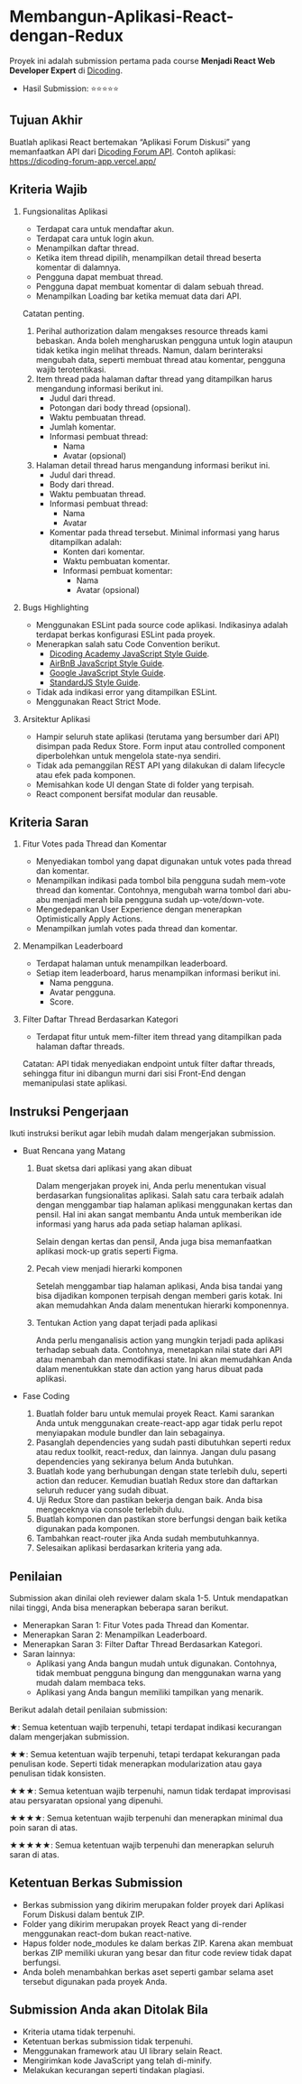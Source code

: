 # Membangun-Aplikasi-React-dengan-Redux

Proyek ini adalah submission pertama pada course **Menjadi React Web Developer Expert** di [Dicoding](dicoding.com).

- Hasil Submission: :star::star::star::star::star:

## Tujuan Akhir

Buatlah aplikasi React bertemakan “Aplikasi Forum Diskusi” yang memanfaatkan API dari [Dicoding Forum API](https://forum-api.dicoding.dev/v1/). Contoh aplikasi: https://dicoding-forum-app.vercel.app/

## Kriteria Wajib

1. Fungsionalitas Aplikasi

   - Terdapat cara untuk mendaftar akun.
   - Terdapat cara untuk login akun.
   - Menampilkan daftar thread.
   - Ketika item thread dipilih, menampilkan detail thread beserta komentar di dalamnya.
   - Pengguna dapat membuat thread.
   - Pengguna dapat membuat komentar di dalam sebuah thread.
   - Menampilkan Loading bar ketika memuat data dari API.

   Catatan penting.

   1. Perihal authorization dalam mengakses resource threads kami bebaskan. Anda boleh mengharuskan pengguna untuk login ataupun tidak ketika ingin melihat threads. Namun, dalam berinteraksi mengubah data, seperti membuat thread atau komentar, pengguna wajib terotentikasi.
   2. Item thread pada halaman daftar thread yang ditampilkan harus mengandung informasi berikut ini.
      - Judul dari thread.
      - Potongan dari body thread (opsional).
      - Waktu pembuatan thread.
      - Jumlah komentar.
      - Informasi pembuat thread:
        - Nama
        - Avatar (opsional)
   3. Halaman detail thread harus mengandung informasi berikut ini.
      - Judul dari thread.
      - Body dari thread.
      - Waktu pembuatan thread.
      - Informasi pembuat thread:
        - Nama
        - Avatar
      - Komentar pada thread tersebut. Minimal informasi yang harus ditampilkan adalah:
        - Konten dari komentar.
        - Waktu pembuatan komentar.
        - Informasi pembuat komentar:
          - Nama
          - Avatar (opsional)

2. Bugs Highlighting

   - Menggunakan ESLint pada source code aplikasi. Indikasinya adalah terdapat berkas konfigurasi ESLint pada proyek.
   - Menerapkan salah satu Code Convention berikut.
     - [Dicoding Academy JavaScript Style Guide](https://github.com/dicodingacademy/javascript-style-guide).
     - [AirBnB JavaScript Style Guide](https://github.com/airbnb/javascript).
     - [Google JavaScript Style Guide](https://google.github.io/styleguide/jsguide.html).
     - [StandardJS Style Guide](https://standardjs.com/).
   - Tidak ada indikasi error yang ditampilkan ESLint.
   - Menggunakan React Strict Mode.

3. Arsitektur Aplikasi

   - Hampir seluruh state aplikasi (terutama yang bersumber dari API) disimpan pada Redux Store. Form input atau controlled component diperbolehkan untuk mengelola state-nya sendiri.
   - Tidak ada pemanggilan REST API yang dilakukan di dalam lifecycle atau efek pada komponen.
   - Memisahkan kode UI dengan State di folder yang terpisah.
   - React component bersifat modular dan reusable.

## Kriteria Saran

1. Fitur Votes pada Thread dan Komentar

   - Menyediakan tombol yang dapat digunakan untuk votes pada thread dan komentar.
   - Menampilkan indikasi pada tombol bila pengguna sudah mem-vote thread dan komentar. Contohnya, mengubah warna tombol dari abu-abu menjadi merah bila pengguna sudah up-vote/down-vote.
   - Mengedepankan User Experience dengan menerapkan Optimistically Apply Actions.
   - Menampilkan jumlah votes pada thread dan komentar.

2. Menampilkan Leaderboard

   - Terdapat halaman untuk menampilkan leaderboard.
   - Setiap item leaderboard, harus menampilkan informasi berikut ini.
     - Nama pengguna.
     - Avatar pengguna.
     - Score.

3. Filter Daftar Thread Berdasarkan Kategori

   - Terdapat fitur untuk mem-filter item thread yang ditampilkan pada halaman daftar threads.

   Catatan: API tidak menyediakan endpoint untuk filter daftar threads, sehingga fitur ini dibangun murni dari sisi Front-End dengan memanipulasi state aplikasi.

## Instruksi Pengerjaan

Ikuti instruksi berikut agar lebih mudah dalam mengerjakan submission.

- Buat Rencana yang Matang

  1. Buat sketsa dari aplikasi yang akan dibuat

     Dalam mengerjakan proyek ini, Anda perlu menentukan visual berdasarkan fungsionalitas aplikasi. Salah satu cara terbaik adalah dengan menggambar tiap halaman aplikasi menggunakan kertas dan pensil. Hal ini akan sangat membantu Anda untuk memberikan ide informasi yang harus ada pada setiap halaman aplikasi.

     Selain dengan kertas dan pensil, Anda juga bisa memanfaatkan aplikasi mock-up gratis seperti Figma.

  2. Pecah view menjadi hierarki komponen

     Setelah menggambar tiap halaman aplikasi, Anda bisa tandai yang bisa dijadikan komponen terpisah dengan memberi garis kotak. Ini akan memudahkan Anda dalam menentukan hierarki komponennya.

  3. Tentukan Action yang dapat terjadi pada aplikasi

     Anda perlu menganalisis action yang mungkin terjadi pada aplikasi terhadap sebuah data. Contohnya, menetapkan nilai state dari API atau menambah dan memodifikasi state. Ini akan memudahkan Anda dalam menentukkan state dan action yang harus dibuat pada aplikasi.

- Fase Coding

  1. Buatlah folder baru untuk memulai proyek React. Kami sarankan Anda untuk menggunakan create-react-app agar tidak perlu repot menyiapakan module bundler dan lain sebagainya.
  2. Pasanglah dependencies yang sudah pasti dibutuhkan seperti redux atau redux toolkit, react-redux, dan lainnya. Jangan dulu pasang dependencies yang sekiranya belum Anda butuhkan.
  3. Buatlah kode yang berhubungan dengan state terlebih dulu, seperti action dan reducer. Kemudian buatlah Redux store dan daftarkan seluruh reducer yang sudah dibuat.
  4. Uji Redux Store dan pastikan bekerja dengan baik. Anda bisa mengeceknya via console terlebih dulu.
  5. Buatlah komponen dan pastikan store berfungsi dengan baik ketika digunakan pada komponen.
  6. Tambahkan react-router jika Anda sudah membutuhkannya.
  7. Selesaikan aplikasi berdasarkan kriteria yang ada.

## Penilaian

Submission akan dinilai oleh reviewer dalam skala 1-5. Untuk mendapatkan nilai tinggi, Anda bisa menerapkan beberapa saran berikut.

- Menerapkan Saran 1: Fitur Votes pada Thread dan Komentar.
- Menerapkan Saran 2: Menampilkan Leaderboard.
- Menerapkan Saran 3: Filter Daftar Thread Berdasarkan Kategori.
- Saran lainnya:
  - Aplikasi yang Anda bangun mudah untuk digunakan. Contohnya, tidak membuat pengguna bingung dan menggunakan warna yang mudah dalam membaca teks.
  - Aplikasi yang Anda bangun memiliki tampilkan yang menarik.

Berikut adalah detail penilaian submission:

&starf;:
Semua ketentuan wajib terpenuhi, tetapi terdapat indikasi kecurangan dalam mengerjakan submission.

&starf;&starf;:
Semua ketentuan wajib terpenuhi, tetapi terdapat kekurangan pada penulisan kode. Seperti tidak menerapkan modularization atau gaya penulisan tidak konsisten.

&starf;&starf;&starf;:
Semua ketentuan wajib terpenuhi, namun tidak terdapat improvisasi atau persyaratan opsional yang dipenuhi.

&starf;&starf;&starf;&starf;:
Semua ketentuan wajib terpenuhi dan menerapkan minimal dua poin saran di atas.

&starf;&starf;&starf;&starf;&starf;:
Semua ketentuan wajib terpenuhi dan menerapkan seluruh saran di atas.

## Ketentuan Berkas Submission

- Berkas submission yang dikirim merupakan folder proyek dari Aplikasi Forum Diskusi dalam bentuk ZIP.
- Folder yang dikirim merupakan proyek React yang di-render menggunakan react-dom bukan react-native.
- Hapus folder node_modules ke dalam berkas ZIP. Karena akan membuat berkas ZIP memiliki ukuran yang besar dan fitur code review tidak dapat berfungsi.
- Anda boleh menambahkan berkas aset seperti gambar selama aset tersebut digunakan pada proyek Anda.

## Submission Anda akan Ditolak Bila

- Kriteria utama tidak terpenuhi.
- Ketentuan berkas submission tidak terpenuhi.
- Menggunakan framework atau UI library selain React.
- Mengirimkan kode JavaScript yang telah di-minify.
- Melakukan kecurangan seperti tindakan plagiasi.
